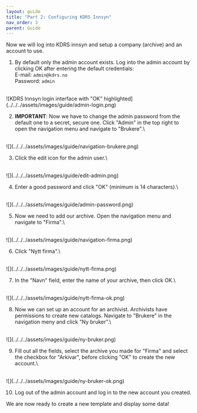 ```yaml
---
layout: guide
title: "Part 2: Configuring KDRS Innsyn"
nav_order: 3
parent: Guide
---
```

Now we will log into KDRS innsyn and setup a company (archive) and an account to use.

1. By default only the admin account exists. Log into the admin account by clicking OK after entering the default credentials:\
E-mail:   `admin@kdrs.no`\
Password: `admin`
<br>
![KDRS Innsyn login interface with "OK" highlighted](../../../assets/images/guide/admin-login.png)

2. **IMPORTANT**: Now we have to change the admin password from the default one to a secret, secure one. Click "Admin" in the top right to open the navigation menu and navigate to "Brukere".\
<br>
![](../../../assets/images/guide/navigation-brukere.png)

3. Click the edit icon for the admin user.\
<br>
![](../../../assets/images/guide/edit-admin.png)

4. Enter a good password and click "OK" (minimum is 14 characters).\
<br>
![](../../../assets/images/guide/admin-password.png)

5. Now we need to add our archive. Open the navigation menu and navigate to "Firma".\
<br>
![](../../../assets/images/guide/navigation-firma.png)

6. Click "Nytt firma".\
<br>
![](../../../assets/images/guide/nytt-firma.png)

7. In the "Navn" field, enter the name of your archive, then click OK.\
<br>
![](../../../assets/images/guide/nytt-firma-ok.png)

8. Now we can set up an account for an archivist. Archivists have permissions to create new catalogs. Navigate to "Brukere" in the navigation meny and click "Ny bruker".\
<br>
![](../../../assets/images/guide/ny-bruker.png)

9. Fill out all the fields, select the archive you made for "Firma" and select the checkbox for "Arkivar", before clicking "OK" to create the new account.\
<br>
![](../../../assets/images/guide/ny-bruker-ok.png)

10. Log out of the admin account and log in to the new account you created.


We are now ready to create a new template and display some data!